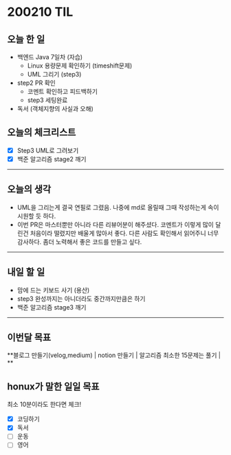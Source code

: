 # 200210 TIL



## 오늘 한 일

- 백엔드 Java 7일차 (자습)
    - Linux 용량문제 확인하기 (timeshift문제)
    - UML 그리기 (step3)
- step2 PR 확인
    - 코멘트 확인하고 피드백하기
    - step3 세팅완료
- 독서 (객체지향의 사실과 오해)


## 오늘의 체크리스트

- [x] Step3 UML로 그려보기
- [x] 백준 알고리즘 stage2 깨기
---



## 오늘의 생각

- UML을 그리는게 결국 연필로 그렸음. 나중에 md로 올릴때 그때 작성하는게 속이 시원할 듯 하다.
- 이번 PR은 마스터뿐만 아니라 다른 리뷰어분이 해주셨다. 코멘트가 이렇게 많이 달린건 처음이라 떨렸지만 배울게 많아서 좋다. 다른 사람도 확인해서 읽어주니 너무 감사하다. 좀더 노력해서 좋은 코드를 만들고 싶다.
---



## 내일 할 일

- 맘에 드는 키보드 사기 (용산)
- step3 완성까지는 아니더라도 중간까지만큼은 하기
- 백준 알고리즘 stage3 깨기

---



## 이번달 목표

**블로그 만들기(velog,medium) | notion 만들기 | 알고리즘 최소한 15문제는 풀기 | **



## honux가 말한 일일 목표

최소 10분이라도 한다면 체크!

- [x] 코딩하기
- [x] 독서
- [ ] 운동
- [ ] 영어
